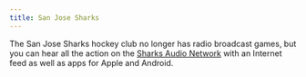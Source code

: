 ```yaml
---
title: San Jose Sharks
---
```

The San Jose Sharks hockey club no longer has radio broadcast games,
but you can hear all the action on the
[Sharks Audio Network](https://www.nhl.com/sharks/multimedia/audio)
with an Internet feed as well as apps for Apple and Android.
